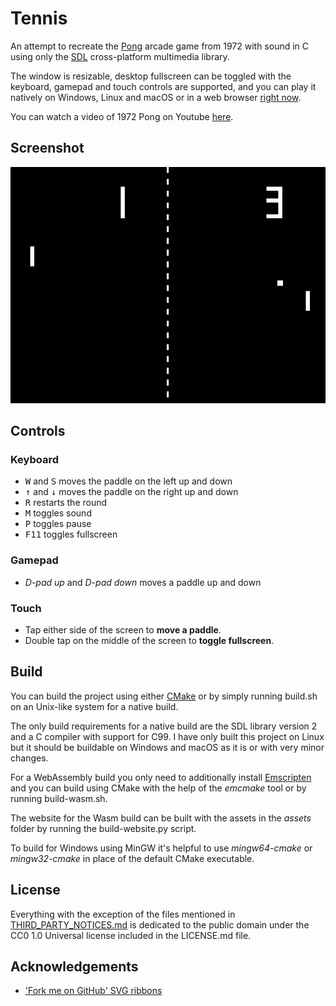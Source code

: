 # Tennis

An attempt to recreate the [Pong](https://en.wikipedia.org/wiki/Pong) arcade
game from 1972 with sound in C using only the [SDL](https://www.libsdl.org/)
cross-platform multimedia library.

The window is resizable, desktop fullscreen can be toggled with the keyboard,
gamepad and touch controls are supported, and you can play it natively on
Windows, Linux and macOS or in a web browser
[right now](https://catsocks.github.io/tennis-sdl).

You can watch a video of 1972 Pong on Youtube
[here](https://www.youtube.com/watch?v=fiShX2pTz9A).

## Screenshot

![Screenshot](screenshot.png)

## Controls

### Keyboard

* <kbd>W</kbd> and <kbd>S</kbd> moves the paddle on the left up and down
* <kbd>↑</kbd> and <kbd>↓</kbd> moves the paddle on the right up and down
* <kbd>R</kbd> restarts the round
* <kbd>M</kbd> toggles sound
* <kbd>P</kbd> toggles pause
* <kbd>F11</kbd> toggles fullscreen

### Gamepad

* _D-pad up_ and _D-pad down_ moves a paddle up and down

### Touch

* Tap either side of the screen to **move a paddle**.
* Double tap on the middle of the screen to **toggle fullscreen**.

## Build

You can build the project using either [CMake](https://cmake.org/) or by simply
running build.sh on an Unix-like system for a native build.

The only build requirements for a native build are the SDL library version 2 and
a C compiler with support for C99. I have only built this project on Linux but
it should be buildable on Windows and macOS as it is or with very minor changes.

For a WebAssembly build you only need to additionally install
[Emscripten](https://emscripten.org/index.html) and you can build using CMake
with the help of the _emcmake_ tool or by running build-wasm.sh.

The website for the Wasm build can be built with the assets in the _assets_
folder by running the build-website.py script.

To build for Windows using MinGW it's helpful to use _mingw64-cmake_ or
_mingw32-cmake_ in place of the default CMake executable.

## License

Everything with the exception of the files mentioned in
[THIRD_PARTY_NOTICES.md](THIRD_PARTY_NOTICES.md) is dedicated to the public
domain under the CC0 1.0 Universal license included in the LICENSE.md file.

## Acknowledgements

* ['Fork me on GitHub' SVG ribbons](https://github.com/Usecue/fork-me-on-github-svg-ribbons)
